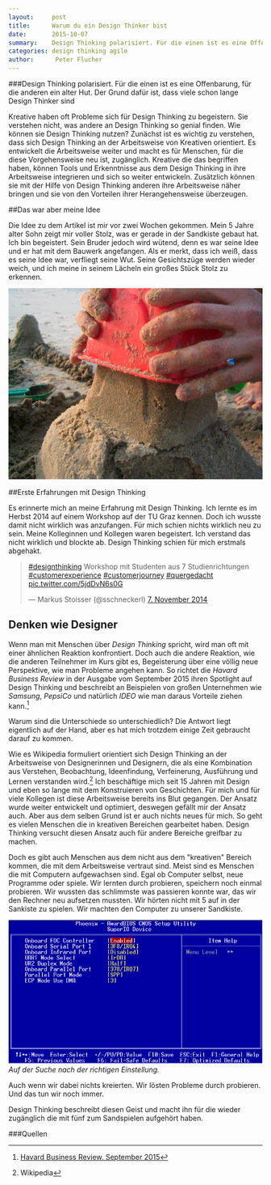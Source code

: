 ```yaml
---
layout:     post
title:      Warum du ein Design Thinker bist
date:       2015-10-07
summary:    Design Thinking polarisiert. Für die einen ist es eine Offenbarung, für die anderen ein alter Hut. Der Grund dafür ist, dass viele schon lange Design Thinker sind.
categories: design thinking agile
author:      Peter Flucher
---
```



  



###Design Thinking polarisiert. Für die einen ist es eine Offenbarung, für die anderen ein alter Hut. Der Grund dafür ist, dass viele schon lange Design Thinker sind







  Kreative haben oft Probleme sich für Design Thinking zu begeistern. Sie verstehen nicht, was andere an Design Thinking so genial finden. Wie können sie Design Thinking nutzen? Zunächst ist es wichtig zu verstehen, dass sich Design Thinking an der Arbeitsweise von Kreativen orientiert. Es entwickelt die Arbeitsweise weiter und macht es für Menschen, für die diese Vorgehensweise neu ist, zugänglich. Kreative die das begriffen haben, können Tools und Erkenntnisse aus dem Design Thinking in ihre Arbeitsweise integrieren und sich so weiter entwickeln. Zusätzlich können sie mit der Hilfe von Design Thinking anderen ihre Arbeitsweise näher bringen und sie von den Vorteilen ihrer Herangehensweise überzeugen.

##Das war aber meine Idee

  Die Idee zu dem Artikel ist mir vor zwei Wochen gekommen. Mein 5 Jahre alter Sohn zeigt mir voller Stolz, was er gerade in der Sandkiste gebaut hat. Ich bin begeistert. Sein Bruder jedoch wird wütend, denn es war seine Idee und er hat mit dem Bauwerk angefangen. Als er merkt, dass ich weiß, dass es seine Idee war, verfliegt seine Wut. Seine Gesichtszüge werden wieder weich, und ich meine in seinem Lächeln ein großes Stück Stolz zu erkennen.

  ![Ein Bauwerk aus Sand.](/images/sand.jpg)

##Erste Erfahrungen mit Design Thinking

  Es erinnerte mich an meine Erfahrung mit Design Thinking. Ich lernte es im Herbst 2014 auf einem Workshop auf der TU Graz kennen. Doch ich wusste damit nicht wirklich was anzufangen. Für mich schien nichts wirklich neu zu sein. Meine Kolleginnen und Kollegen waren begeistert. Ich verstand das nicht wirklich und blockte ab. Design Thinking schien für mich erstmals abgehakt.
  

  <blockquote class="twitter-tweet" lang="de"><p lang="de" dir="ltr"><a href="https://twitter.com/hashtag/designthinking?src=hash">#designthinking</a> Workshop mit  Studenten aus 7 Studienrichtungen <a href="https://twitter.com/hashtag/customerexperience?src=hash">#customerexperience</a> <a href="https://twitter.com/hashtag/customerjourney?src=hash">#customerjourney</a> <a href="https://twitter.com/hashtag/quergedacht?src=hash">#quergedacht</a> <a href="http://t.co/5jdDvN6s0G">pic.twitter.com/5jdDvN6s0G</a></p>&mdash; Markus Stoisser (@sschneckerl) <a href="https://twitter.com/sschneckerl/status/530684238358929408">7. November 2014</a></blockquote>
  
<script async src="//platform.twitter.com/widgets.js" charset="utf-8"></script>

## Denken wie Designer

  Wenn man mit Menschen über *Design Thinking* spricht, wird man oft mit einer ähnlichen Reaktion konfrontiert. Doch auch die andere Reaktion, wie die anderen Teilnehmer im Kurs gibt es, Begeisterung über eine völlig neue Perspektive, wie man Probleme angehen kann. So richtet die *Havard Business Review* in der Ausgabe vom September 2015 ihren Spotlight auf Design Thinking und beschreibt an Beispielen von großen Unternehmen wie *Samsung*, *PepsiCo* und natürlich *IDEO* wie man daraus Vorteile ziehen kann.[^1]

  



  Warum sind die Unterschiede so unterschiedlich? Die Antwort liegt eigentlich auf der Hand, aber es hat mich trotzdem einige Zeit gebraucht darauf zu kommen.


  Wie es Wikipedia formuliert orientiert sich Design Thinking an der Arbeitsweise von Designerinnen und Designern, die als eine Kombination aus Verstehen, Beobachtung, Ideenfindung, Verfeinerung, Ausführung und Lernen verstanden wird.[^2] Ich beschäftige mich seit 15 Jahren mit Design und eben so lange mit dem Konstruieren von Geschichten. Für mich und für viele Kollegen ist diese Arbeitsweise bereits ins Blut gegangen. Der Ansatz wurde weiter entwickelt und optimiert, deswegen gefällt mir der Ansatz auch. Aber aus dem selben Grund ist er auch nichts neues für mich. So geht es vielen Menschen die in kreativen Bereichen gearbeitet haben. Design Thinking versucht diesen Ansatz auch für andere Bereiche greifbar zu machen.

  Doch es gibt auch Menschen aus dem nicht aus dem "kreativen" Bereich kommen, die mit dem Arbeitsweise vertraut sind. Meist sind es Menschen die mit Computern aufgewachsen sind. Egal ob Computer selbst, neue Programme oder spiele. Wir lernten durch probieren, speichern noch einmal probieren. Wir wussten das schlimmste was passieren konnte war, das wir den Rechner neu aufsetzen mussten. Wir hörten nicht mit 5 auf in der Sankiste zu spielen. Wir machten den Computer zu unserer Sandkiste.

  ![BIOS-Einstellungen](/images/bios.png)<br>
  *Auf der Suche nach der richtigen Einstellung.*

  Auch wenn wir dabei nichts kreierten. Wir lösten Probleme durch probieren. Und das tun wir noch immer.

  Design Thinking beschreibt diesen Geist und macht ihn für die wieder zugänglich die mit fünf zum Sandspielen aufgehört haben.


###Quellen

[^1]: [Havard Business Review. September 2015](https://hbr.org/archive-toc/BR1509)

[^2]: Wikipedia